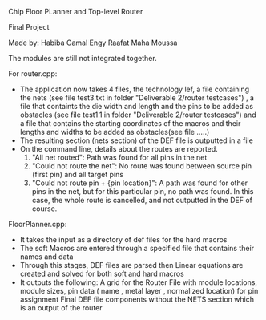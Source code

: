 Chip Floor PLanner and Top-level Router

Final Project

Made by: Habiba Gamal
Engy Raafat
Maha Moussa

The modules are still not integrated together. 

For router.cpp: 

- The application now takes 4 files, the technology lef, a file containing the nets (see file test3.txt in folder "Deliverable 2/router testcases") , a file that containts the die width and length and the pins to be added as obstacles (see file test1.1 in folder "Deliverable 2/router testcases") and a file that contains the starting coordinates of the macros and their lengths and widths to be added as obstacles(see file .....)
- The resulting section (nets section) of the DEF file is outputted in a file
- On the command line, details about the routes are reported. 
    1) "All net routed": Path was found for all pins in the net
    2) "Could not route the net": No route was found between source pin (first pin) and all target pins
    3) "Could not route pin + {pin location}": A path was found for other pins in the net, but for this particular pin, no path was found. In this case, the whole route is cancelled, and not outputted in the DEF of course. 
  
FloorPlanner.cpp:
 -  It takes the input as a directory of def files for the hard macros
 -  The soft Macros are entered through a specified file that contains their names and data
 -  Through this stages, DEF files are parsed then Linear equations are created and solved for both soft and hard macros 
 - It outputs the following:
        A grid for the Router
        File with module locations, module sizes, pin data ( name , metal layer , normalized location) for pin assignment
        Final DEF file components without the NETS section which is an output of the router 
